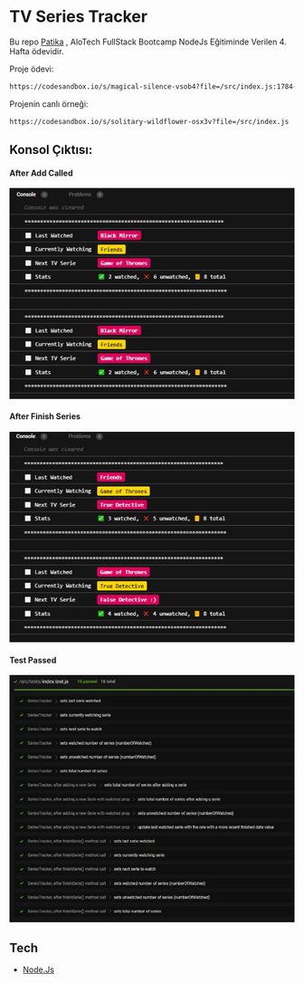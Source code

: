# TV Series Tracker

Bu repo [Patika](https://www.patika.dev) , AloTech FullStack Bootcamp NodeJs Eğitiminde Verilen 4. Hafta ödevidir.

Proje ödevi:

```sh
https://codesandbox.io/s/magical-silence-vsob4?file=/src/index.js:1784-2411
```

Projenin canlı örneği:

```sh
https://codesandbox.io/s/solitary-wildflower-osx3v?file=/src/index.js
```

## Konsol Çıktısı:
#### After Add Called
![img](./screenshots/after-add-called.jpg)

#### After Finish Series
![img](./screenshots/after-finish-series.jpg)

#### Test Passed
![img](./screenshots/test-passed.jpg)

## Tech

- [Node.Js](https://nodejs.org/en/)